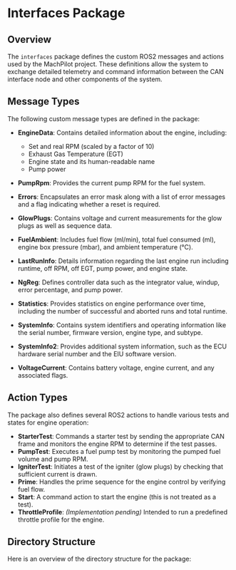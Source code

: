 <!-- filepath: /home/ncollins22/machpilot/interfaces/README.md -->
# Interfaces Package

## Overview

The `interfaces` package defines the custom ROS2 messages and actions used by the MachPilot project. These definitions allow the system to exchange detailed telemetry and command information between the CAN interface node and other components of the system.

## Message Types

The following custom message types are defined in the package:

- **EngineData**: Contains detailed information about the engine, including:
  - Set and real RPM (scaled by a factor of 10)
  - Exhaust Gas Temperature (EGT)
  - Engine state and its human-readable name
  - Pump power

- **PumpRpm**: Provides the current pump RPM for the fuel system.

- **Errors**: Encapsulates an error mask along with a list of error messages and a flag indicating whether a reset is required.

- **GlowPlugs**: Contains voltage and current measurements for the glow plugs as well as sequence data.

- **FuelAmbient**: Includes fuel flow (ml/min), total fuel consumed (ml), engine box pressure (mbar), and ambient temperature (°C).

- **LastRunInfo**: Details information regarding the last engine run including runtime, off RPM, off EGT, pump power, and engine state.

- **NgReg**: Defines controller data such as the integrator value, windup, error percentage, and pump power.

- **Statistics**: Provides statistics on engine performance over time, including the number of successful and aborted runs and total runtime.

- **SystemInfo**: Contains system identifiers and operating information like the serial number, firmware version, engine type, and subtype.

- **SystemInfo2**: Provides additional system information, such as the ECU hardware serial number and the EIU software version.

- **VoltageCurrent**: Contains battery voltage, engine current, and any associated flags.

## Action Types

The package also defines several ROS2 actions to handle various tests and states for engine operation:

- **StarterTest**: Commands a starter test by sending the appropriate CAN frame and monitors the engine RPM to determine if the test passes.
- **PumpTest**: Executes a fuel pump test by monitoring the pumped fuel volume and pump RPM.
- **IgniterTest**: Initiates a test of the igniter (glow plugs) by checking that sufficient current is drawn.
- **Prime**: Handles the prime sequence for the engine control by verifying fuel flow.
- **Start**: A command action to start the engine (this is not treated as a test).
- **ThrottleProfile**: *(Implementation pending)* Intended to run a predefined throttle profile for the engine.

## Directory Structure

Here is an overview of the directory structure for the package:
